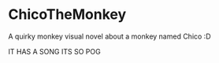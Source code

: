 # ChicoTheMonkey
A quirky monkey visual novel about a monkey named Chico :D

IT HAS A SONG ITS SO POG